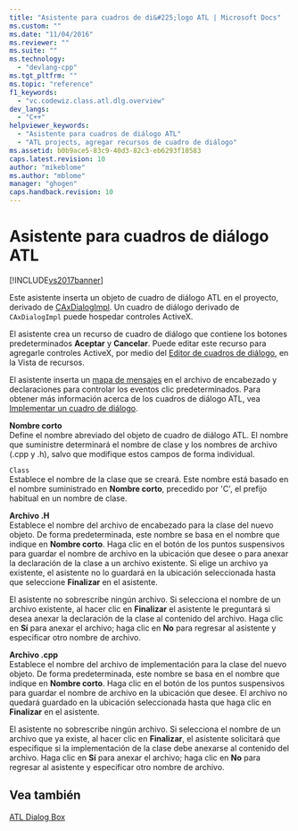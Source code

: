 ```yaml
---
title: "Asistente para cuadros de di&#225;logo ATL | Microsoft Docs"
ms.custom: ""
ms.date: "11/04/2016"
ms.reviewer: ""
ms.suite: ""
ms.technology: 
  - "devlang-cpp"
ms.tgt_pltfrm: ""
ms.topic: "reference"
f1_keywords: 
  - "vc.codewiz.class.atl.dlg.overview"
dev_langs: 
  - "C++"
helpviewer_keywords: 
  - "Asistente para cuadros de diálogo ATL"
  - "ATL projects, agregar recursos de cuadro de diálogo"
ms.assetid: b0b9ace5-83c9-40d3-82c3-eb6293f10583
caps.latest.revision: 10
author: "mikeblome"
ms.author: "mblome"
manager: "ghogen"
caps.handback.revision: 10
---
```

# Asistente para cuadros de di&#225;logo ATL
[!INCLUDE[vs2017banner](../../assembler/inline/includes/vs2017banner.md)]

Este asistente inserta un objeto de cuadro de diálogo ATL en el proyecto, derivado de [CAxDialogImpl](../../atl/reference/caxdialogimpl-class.md).  Un cuadro de diálogo derivado de `CAxDialogImpl` puede hospedar controles ActiveX.  
  
 El asistente crea un recurso de cuadro de diálogo que contiene los botones predeterminados **Aceptar** y **Cancelar**.  Puede editar este recurso para agregarle controles ActiveX, por medio del [Editor de cuadros de diálogo](../../mfc/dialog-editor.md), en la Vista de recursos.  
  
 El asistente inserta un [mapa de mensajes](../../atl/message-maps-atl.md) en el archivo de encabezado y declaraciones para controlar los eventos clic predeterminados.  Para obtener más información acerca de los cuadros de diálogo ATL, vea [Implementar un cuadro de diálogo](../../atl/implementing-a-dialog-box.md).  
  
 **Nombre corto**  
 Define el nombre abreviado del objeto de cuadro de diálogo ATL.  El nombre que suministre determinará el nombre de clase y los nombres de archivo \(.cpp y .h\), salvo que modifique estos campos de forma individual.  
  
 `Class`  
 Establece el nombre de la clase que se creará.  Este nombre está basado en el nombre suministrado en **Nombre corto**, precedido por 'C', el prefijo habitual en un nombre de clase.  
  
 **Archivo .H**  
 Establece el nombre del archivo de encabezado para la clase del nuevo objeto.  De forma predeterminada, este nombre se basa en el nombre que indique en **Nombre corto**.  Haga clic en el botón de los puntos suspensivos para guardar el nombre de archivo en la ubicación que desee o para anexar la declaración de la clase a un archivo existente.  Si elige un archivo ya existente, el asistente no lo guardará en la ubicación seleccionada hasta que seleccione **Finalizar** en el asistente.  
  
 El asistente no sobrescribe ningún archivo.  Si selecciona el nombre de un archivo existente, al hacer clic en **Finalizar** el asistente le preguntará si desea anexar la declaración de la clase al contenido del archivo.  Haga clic en **Sí** para anexar el archivo; haga clic en **No** para regresar al asistente y especificar otro nombre de archivo.  
  
 **Archivo .cpp**  
 Establece el nombre del archivo de implementación para la clase del nuevo objeto.  De forma predeterminada, este nombre se basa en el nombre que indique en **Nombre corto**.  Haga clic en el botón de los puntos suspensivos para guardar el nombre de archivo en la ubicación que desee.  El archivo no quedará guardado en la ubicación seleccionada hasta que haga clic en **Finalizar** en el asistente.  
  
 El asistente no sobrescribe ningún archivo.  Si selecciona el nombre de un archivo que ya existe, al hacer clic en **Finalizar**, el asistente solicitará que especifique si la implementación de la clase debe anexarse al contenido del archivo.  Haga clic en **Sí** para anexar el archivo; haga clic en **No** para regresar al asistente y especificar otro nombre de archivo.  
  
## Vea también  
 [ATL Dialog Box](../../atl/reference/adding-an-atl-dialog-box.md)